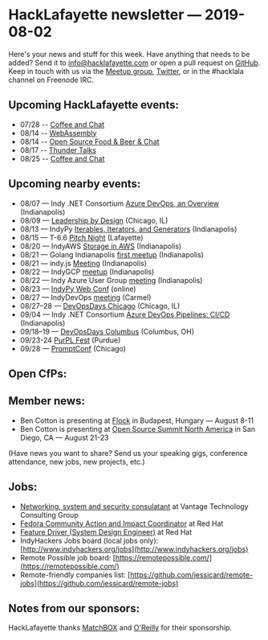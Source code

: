 # HackLafayette newsletter — 2019-08-02

Here's your news and stuff for this week. Have anything that needs to be added? Send it to info@hacklafayette.com or open a pull request on [GitHub](https://github.com/hacklafayette/newsletter). Keep in touch with us via the [Meetup group](https://www.meetup.com/hacklafayette/), [Twitter](https://twitter.com/hacklafayette), or in the #hacklala channel on Freenode IRC.

## Upcoming HackLafayette events:
* 07/28 -- [Coffee and Chat](https://www.meetup.com/hacklafayette/events/bmghxqyzkblc/) 
* 08/14 -- [WebAssembly](https://www.meetup.com/hacklafayette/events/vkwlfpyzlbsb/) 
* 08/14 -- [Open Source Food & Beer & Chat](https://www.meetup.com/hacklafayette/events/rzscgqyzlbsb/) 
* 08/17 -- [Thunder Talks ](https://www.meetup.com/hacklafayette/events/262135464/) 
* 08/25 -- [Coffee and Chat](https://www.meetup.com/hacklafayette/events/bmghxqyzlbhc/) 

## Upcoming nearby events:
* 08/07 — Indy .NET Consortium [Azure DevOps, an Overview](https://www.meetup.com/Indy-NET-Consortium/events/259189438/) (Indianapolis)
* 08/09 — [Leadership by Design](http://chicagocamps.org/events/2019/leadership-by-design/) (Chicago, IL)
* 08/13 — IndyPy [Iterables, Iterators, and Generators](https://www.meetup.com/indypy/events/bxqbmqyzlbrb/) (Indianapolis)
* 08/15 — T-6.6 [Pitch Night](https://www.meetup.com/tminus/events/257719781/) (Lafayette)
* 08/20 — IndyAWS [Storage in AWS](https://www.meetup.com/IndyAWS/events/dqzpsqyzlbbc/) (Indianapolis)
* 08/21 — Golang Indianapolis [first meetup](https://www.meetup.com/Golang-Indianapolis/events/263675293/) (Indianapolis)
* 08/21 — indy.js [Meeting](https://www.meetup.com/indyjs/events/ljvvdpyzlbcc/) (Indianapolis)
* 08/22 — IndyGCP [meetup](https://www.meetup.com/IndyGCP/events/262689182/) (Indianapolis)
* 08/22 — Indy Azure User Group [meeting](https://www.meetup.com/Indy-Azure-User-Group/events/xkhznpyzlbdc/) (Indianapolis)
* 08/23 — [IndyPy Web Conf](https://2019.indypy.org/webconf/) (online)
* 08/27 — IndyDevOps [meeting](https://www.meetup.com/IndyDevOps/events/gjthrqyzlbkc/) (Carmel)
* 08/27–28 — [DevOpsDays Chicago](https://www.devopsdays.org/events/2019-chicago) (Chicago, IL)
* 09/04 — Indy .NET Consortium [Azure DevOps Pipelines: CI/CD](https://www.meetup.com/Indy-NET-Consortium/events/259189480/) (Indianapolis)
* 09/18–19 — [DevOpsDays Columbus](https://www.devopsdays.org/events/2019-columbus) (Columbus, OH)
* 09/23-24 [PurPL Fest](https://purpl.cs.purdue.edu/kickoff.html) (Purdue)
* 09/28 — [PromptConf](https://promptconf.com/) (Chicago)

## Open CfPs:

## Member news:
* Ben Cotton is presenting at [Flock](https://flocktofedora.org) in Budapest, Hungary — August 8-11
* Ben Cotton is presenting at [Open Source Summit North America](https://www.redhat.com/en/events/opensourcesummit2019-na) in San Diego, CA — August 21-23

(Have news you want to share? Send us your speaking gigs, conference attendance, new jobs, new projects, etc.)

## Jobs:

- [Networking, system and security consulatant](https://www.vantagetcg.com/about-us/careers/networking-systems-and-security-consultant-boston/) at Vantage Technology Consulting Group
- [Fedora Community Action and Impact Coordinator](https://global-redhat.icims.com/jobs/70362/open-source-community-manager/job?hub=7&mobile=false&width=1193&height=500&bga=true&needsRedirect=false&jan1offset=-420&jun1offset=-360) at Red Hat
- [Feature Driver (System Design Engineer)](https://global-redhat.icims.com/jobs/70997/feature-driver-%28system-design-engineer%29/job?mobile=false&width=1386&height=500&bga=true&needsRedirect=false&jan1offset=-300&jun1offset=-240) at Red Hat
- IndyHackers Jobs board (local jobs only): [http://www.indyhackers.org/jobs](http://www.indyhackers.org/jobs)
- Remote Possible job board: [https://remotepossible.com/](https://remotepossible.com/)
- Remote-friendly companies list: [https://github.com/jessicard/remote-jobs](https://github.com/jessicard/remote-jobs)

## Notes from our sponsors:

HackLafayette thanks [MatchBOX](http://matchboxstudio.org/) and [O'Reilly](http://www.oreilly.com/) for their sponsorship.

